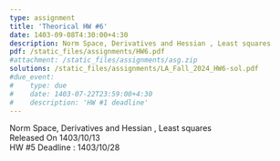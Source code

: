 ```yaml
---
type: assignment
title: 'Theorical HW #6'
date: 1403-09-08T4:30:00+4:30
description: Norm Space, Derivatives and Hessian , Least squares
pdf: /static_files/assignments/HW6.pdf
#attachment: /static_files/assignments/asg.zip
solutions: /static_files/assignments/LA_Fall_2024_HW6-sol.pdf
#due_event: 
#    type: due
#    date: 1403-07-22T23:59:00+4:30
#    description: 'HW #1 deadline'
---
```

Norm Space, Derivatives and Hessian , Least squares<br>
Released On 1403/10/13<br>
HW #5 Deadline : 1403/10/28
